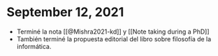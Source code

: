 # September 12, 2021

- Terminé la nota [[@Mishra2021-kd]] y [[Note taking during a PhD]]
- También terminé la propuesta editorial del libro sobre filosofía de la informática.
